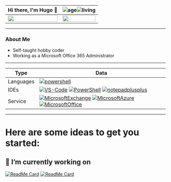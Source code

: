 Hi there, I'm Hugo 👋 | ![age](https://img.shields.io/badge/age-29-blue?style=for-the-badge)![living](https://img.shields.io/badge/living-Lisbon-blue?style=for-the-badge) 
 ---|---
<img align="left" width="100%" src="https://github-readme-stats.vercel.app/api/top-langs/?username=llzektorll&theme=gotham"> | <img align="right" width="100%" src="https://github-readme-stats.vercel.app/api?username=llzektorll&show_icons=true&theme=gotham">

 ---
 
### About Me
- Self-taught hobby coder
- Working as a Microsoft Office 365 Administrator
 
 ---
 
 Type                 | Data   
 -------------------------|------ 
 Languages          | [![powershell](https://img.shields.io/badge/-PowerShell-007ACC?style=for-the-badge&logo=powershell&logoColor=white)](#) 
 IDEs | [![VS-Code](https://img.shields.io/badge/-VS--code-007ACC?style=for-the-badge&logo=visualstudiocode&logoColor=white)](#) [![PowerShell](https://img.shields.io/badge/-PowerShell--ISE-007ACC?style=for-the-badge&logo=powershell&logoColor=white)](#) [![notepadplusplus](https://img.shields.io/badge/-Notepad++-007ACC?style=for-the-badge&logo=notepadplusplus&logoColor=white)](#) 
 Service | [![MicrosoftExchange](https://img.shields.io/badge/-Exchange-007ACC?style=for-the-badge&logo=MicrosoftExchange&logoColor=white)](#) [![MicrosoftAzure](https://img.shields.io/badge/-Azure%20AD-007ACC?style=for-the-badge&logo=MicrosoftAzure&logoColor=white)](#) [![MicrosoftOffice](https://img.shields.io/badge/-Office%20365-007ACC?style=for-the-badge&logo=MicrosoftOffice&logoColor=white)](#) 
  
 ---- 
   
 
 
 # Here are some ideas to get you started:
 ## 🔭 I’m currently working on 
 [![ReadMe Card](https://github-readme-stats.vercel.app/api/pin/?username=llZektorll&repo=OB_Template&theme=gotham)](https://github.com/llZektorll/OB_Template)
 [![ReadMe Card](https://github-readme-stats.vercel.app/api/pin/?username=llZektorll&repo=Office-365-PowerShell-Easy-Mode&theme=gotham)](https://github.com/llZektorll/Office-365-PowerShell-Easy-Mode)

<!--
**llZektorll/llZektorll** is a ✨ _special_ ✨ repository because its `README.md` (this file) appears on your GitHub profile.

Here are some ideas to get you started:

- 🔭 I’m currently working on ...
- 🌱 I’m currently learning ...
- 👯 I’m looking to collaborate on ...
- 🤔 I’m looking for help with ...
- 💬 Ask me about ...
- 📫 How to reach me: ...
- 😄 Pronouns: ...
- ⚡ Fun fact: ...
-->
